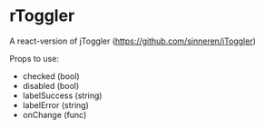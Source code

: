 # rToggler

A react-version of jToggler (https://github.com/sinneren/jToggler)


Props to use:
- checked (bool)
- disabled (bool)
- labelSuccess (string)
- labelError (string)
- onChange (func)